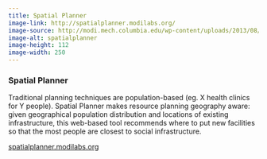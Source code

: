 ```yaml
---
title: Spatial Planner
image-link: http://spatialplanner.modilabs.org/
image-source: http://modi.mech.columbia.edu/wp-content/uploads/2013/08/spatialplanner.png
image-alt: spatialplanner
image-height: 112
image-width: 250
---
```

<h3>Spatial Planner</h3>
<p>Traditional planning techniques are population-based (eg. X health clinics for Y people). Spatial Planner makes resource planning geography aware: given geographical population distribution and locations of existing infrastructure, this web-based tool recommends where to put new facilities so that the most people are closest to social infrastructure.</p>
<a href="http://spatialplanner.modilabs.org/" target="blank"> spatialplanner.modilabs.org </a>
